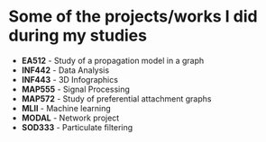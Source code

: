# Some of the projects/works I did during my studies

- **EA512** - Study of a propagation model in a graph
- **INF442** - Data Analysis
- **INF443** - 3D Infographics
- **MAP555** - Signal Processing
- **MAP572** - Study of preferential attachment graphs
- **MLII** - Machine learning 
- **MODAL** - Network project
- **SOD333** - Particulate filtering
